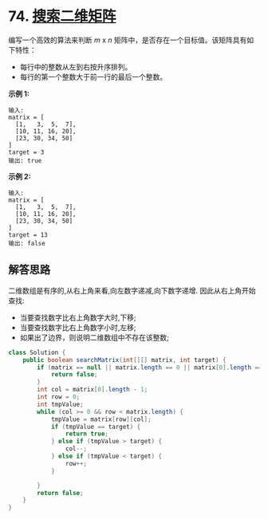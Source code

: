 # 74. [搜索二维矩阵](https://leetcode-cn.com/problems/search-a-2d-matrix/description/)

编写一个高效的算法来判断 *m* x *n* 矩阵中，是否存在一个目标值。该矩阵具有如下特性：

- 每行中的整数从左到右按升序排列。
- 每行的第一个整数大于前一行的最后一个整数。

**示例 1:**

```
输入:
matrix = [
  [1,   3,  5,  7],
  [10, 11, 16, 20],
  [23, 30, 34, 50]
]
target = 3
输出: true
```

**示例 2:**

```
输入:
matrix = [
  [1,   3,  5,  7],
  [10, 11, 16, 20],
  [23, 30, 34, 50]
]
target = 13
输出: false
```

## 解答思路

二维数组是有序的,从右上角来看,向左数字递减,向下数字递增.
因此从右上角开始查找:

- 当要查找数字比右上角数字大时,下移;
- 当要查找数字比右上角数字小时,左移;
- 如果出了边界，则说明二维数组中不存在该整数;

```java
class Solution {
    public boolean searchMatrix(int[][] matrix, int target) {
        if (matrix == null || matrix.length == 0 || matrix[0].length == 0) {
            return false;
        }
        int col = matrix[0].length - 1;
        int row = 0;
        int tmpValue;
        while (col >= 0 && row < matrix.length) {
            tmpValue = matrix[row][col];
            if (tmpValue == target) {
                return true;
            } else if (tmpValue > target) {
                col--;
            } else if (tmpValue < target) {
                row++;
            }

        }
        return false;
    }
}
```

